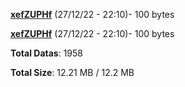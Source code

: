 [**xefZUPHf**](/data/xefZUPHf.txt) (27/12/22 - 22:10)- 100 bytes

[**xefZUPHf**](/data/xefZUPHf.txt) (27/12/22 - 22:10)- 100 bytes

**Total Datas**: 1958

**Total Size**: 12.21 MB / 12.2 MB
